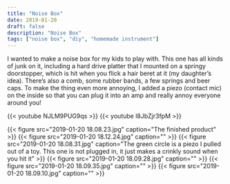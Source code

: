 ```yaml
---
title: "Noise Box"
date: 2019-01-20
draft: false
description: "Noise Box"
tags: ["noise box", "diy", "homemade instrument"]
---
```

I wanted to make a noise box for my kids to play with. This one has all kinds of junk on it, including a hard drive platter that I mounted on a springy doorstopper, which is hit when you flick a hair beret at it (my daughter’s idea). There’s also a comb, some rubber bands, a few springs and beer caps. To make the thing even more annoying, I added a piezo (contact mic) on the inside so that you can plug it into an amp and really annoy everyone around you!

{{< youtube NJLM9PUG9qs >}}
{{< youtube l8JbZjr3fpM >}}

{{< figure src="2019-01-20 18.08.23.jpg" caption="The finished product" >}}
{{< figure src="2019-01-20 18.12.24.jpg" caption="" >}}
{{< figure src="2019-01-20 18.08.31.jpg" caption="The green circle is a piezo I pulled out of a toy. This one is not plugged in, it just makes a crinkly sound when you hit it" >}}
{{< figure src="2019-01-20 18.09.28.jpg" caption="" >}}
{{< figure src="2019-01-20 18.09.35.jpg" caption="" >}}
{{< figure src="2019-01-20 18.09.10.jpg" caption="" >}}
